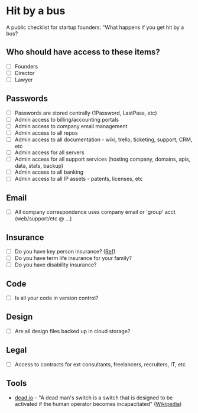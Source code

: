 # Hit by a bus
A public checklist for startup founders: "What happens if you get hit by a bus?

## Who should have access to these items?
* [ ] Founders
* [ ] Director
* [ ] Lawyer

## Passwords
* [ ] Passwords are stored centrally (1Password, LastPass, etc)
* [ ] Admin access to billing/accounting portals
* [ ] Admin access to company email management
* [ ] Admin access to all repos
* [ ] Admin access to all documentation - wiki, trello, ticketing, support, CRM, etc
* [ ] Admin access for all servers
* [ ] Admin access for all support services (hosting company, domains, apis, data, stats, backup)
* [ ] Admin access to all banking
* [ ] Admin access to all IP assets - patents, licenses, etc

## Email
* [ ] All company correspondance uses company email or 'group' acct (web/support/etc @ ...)

## Insurance
* [ ] Do you have key person insurance? ([Ref](https://en.wikipedia.org/wiki/Key_person_insurance))
* [ ] Do you have term life insurance for your family?
* [ ] Do you have disability insurance?

## Code
* [ ] Is all your code in version control?

## Design
* [ ] Are all design files backed up in cloud storage?

## Legal
* [ ] Access to contracts for ext consultants, freelancers, recruiters, IT, etc

## Tools
* [dead.io](https://dead.io/) – "A dead man's switch is a switch that is designed to be activated if the human operator becomes incapacitated" ([Wikipedia](https://en.wikipedia.org/wiki/Dead_man%27s_switch))


